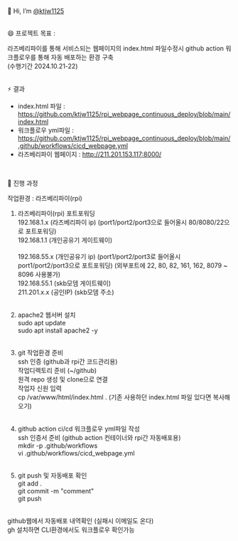 👋 Hi, I’m [@ktjw1125](https://github.com/ktjw1125)  
<br>

😄 프로젝트 목표 :   

라즈베리파이를 통해 서비스되는 웹페이지의 index.html 파일수정시 github action 워크플로우를 통해 자동 배포하는 환경 구축  
(수행기간 2024.10.21-22)  
<br>

⚡ 결과
- index.html 파일 : https://github.com/ktjw1125/rpi_webpage_continuous_deploy/blob/main/index.html
- 워크플로우 yml파일 : https://github.com/ktjw1125/rpi_webpage_continuous_deploy/blob/main/.github/workflows/cicd_webpage.yml
- 라즈베리파이 웹페이지 : http://211.201.153.117:8000/  
<br>

🌱 진행 과정

작업환경 : 라즈베리파이(rpi)

1. 라즈베리파이(rpi) 포트포워딩<br>
192.168.1.x (라즈베리파이 ip) (port1/port2/port3으로 들어올시 80/8080/22으로 포트포워딩)<br>
192.168.1.1 (개인공유기 게이트웨이)<br><br>
192.168.55.x (개인공유기 ip) (port1/port2/port3로 들어올시 port1/port2/port3으로 포트포워딩) (외부포트에 22, 80, 82, 161, 162, 8079 ~ 8096 사용불가)<br>
192.168.55.1 (skb모뎀 게이트웨이)<br>
211.201.x.x (공인IP) (skb모뎀 주소)<br><br>


2. apache2 웹서버 설치<br>
sudo apt update<br>
sudo apt install apache2 -y<br><br>

3. git 작업환경 준비<br>
ssh 인증 (github과 rpi간 코드관리용)<br>
작업디렉토리 준비 (~/github)<br>
원격 repo 생성 및 clone으로 연결<br>
작업자 신원 입력<br>
cp /var/www/html/index.html . (기존 사용하던 index.html 파일 있다면 복사해오기)<br><br>

4. github action ci/cd 워크플로우 yml파일 작성<br>
ssh 인증서 준비 (github action 컨테이너와 rpi간 자동배포용)<br>
mkdir -p .github/workflows<br>
vi .github/workflows/cicd_webpage.yml<br><br>

5. git push 및 자동배포 확인<br>
git add .<br>
git commit -m "comment"<br>
git push<br><br>

github웹에서 자동배포 내역확인 (실패시 이메일도 온다)<br>
gh 설치하면 CLI환경에서도 워크플로우 확인가능<br>
